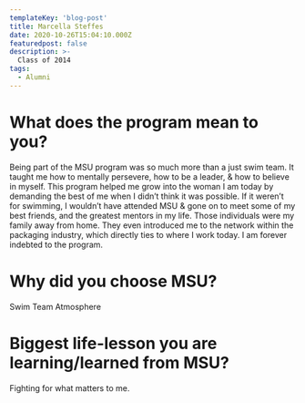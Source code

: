 ```yaml
---
templateKey: 'blog-post'
title: Marcella Steffes
date: 2020-10-26T15:04:10.000Z
featuredpost: false
description: >-
  Class of 2014
tags:
  - Alumni
---
```


# What does the program mean to you?
Being part of the MSU program was so much more than a just swim team. It taught me how to mentally persevere, how to be a leader, & how to believe in myself. This program helped me grow into the woman I am today by demanding the best of me when I didn’t think it was possible. If it weren’t for swimming, I wouldn’t have attended MSU & gone on to meet some of my best friends, and the greatest mentors in my life. Those individuals were my family away from home. They even introduced me to the network within the packaging industry, which directly ties to where I work today. I am forever indebted to the program.


# Why did you choose MSU?
Swim Team Atmosphere 

# Biggest life-lesson you are learning/learned from MSU?

Fighting for what matters to me. 